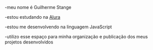 -meu nome é Guilherme Stange

-estou estudando na [Alura](https://www.alura.com.br)

-estou me desenvolvendo na linguagem JavaScript

-utilizo esse espaço para minha organização e publicação dos meus projetos desenvolvidos



